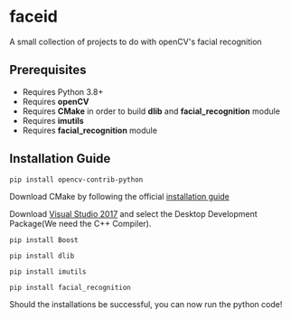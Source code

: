# faceid

A small collection of projects to do with openCV's facial recognition


## Prerequisites
- Requires Python 3.8+
- Requires **openCV**
- Requires **CMake** in order to build **dlib** and **facial_recognition** module
- Requires **imutils**
- Requires **facial_recognition** module

## Installation Guide
`pip install opencv-contrib-python`

Download CMake by following the official [installation guide](https://cmake.org/install/)

Download [Visual Studio 2017](https://my.visualstudio.com/Downloads?q=visual%20studio%202017&wt.mc_id=o~msft~vscom~older-downloads) and select the Desktop Development Package(We need the C++ Compiler).

`pip install Boost`

`pip install dlib`

`pip install imutils`

`pip install facial_recognition`

Should the installations be successful, you can now run the python code!
